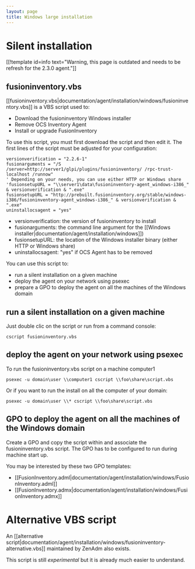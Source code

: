 ```yaml
---
layout: page
title: Windows large installation
---
```


# Silent installation

[[!template  id=info text="Warning, this page is outdated and needs to be refresh for the 2.3.0 agent."]] 

## fusioninventory.vbs

[[fusioninventory.vbs|documentation/agent/installation/windows/fusioninventory.vbs]] is a VBS script used to:

* Download the fusioninventory Windows installer
* Remove OCS Inventory Agent
* Install or upgrade FusionInventory

To use this script, you must first download the script and then edit it. The first lines of the script
must be adjusted for your configuration:

    versionverification = "2.2.6-1"
    fusionarguments = "/S /server=http://server1/glpi/plugins/fusioninventory/ /rpc-trust-localhost /runnow"
    ' Depending on your needs, you can use either HTTP or Windows share
    'fusionsetupURL = "\\server1\data\fusioninventory-agent_windows-i386_" & versionverification & ".exe"
    fusionsetupURL = "http://prebuilt.fusioninventory.org/stable/windows-i386/fusioninventory-agent_windows-i386_" & versionverification & ".exe"
    uninstallocsagent = "yes"

* versionverification: the version of fusioninventory to install
* fusionarguments: the command line argument for the [[Windows installer|documentation/agent/installation/windows]])
* fusionsetupURL: the location of the Windows installer binary (either HTTP or Windows share)
* uninstallocsagent: "yes" if OCS Agent has to be removed


You can use this  script to:

* run a silent installation on a given machine
* deploy the agent on your network using psexec
* prepare a GPO to deploy the agent on all the machines of the Windows domain

## run a silent installation on a given machine

Just double clic on the script or run from a command console:

    cscript fusioninventory.vbs

## deploy the agent on your network using psexec

To run the fusioninventory.vbs script on a machine computer1

    psexec -u domain\user \\computer1 cscript \\foo\share\script.vbs


Or if you want to run the install on all the computer of your domain:

    psexec -u domain\user \\* cscript \\foo\share\script.vbs

## GPO to deploy the agent on all the machines of the Windows domain

Create a GPO and copy the script within and associate the fusioninventory.vbs script. The GPO has to be configured to run during machine start up.

You may be interested by these two GPO templates:

* [[FusionInventory.adml|documentation/agent/installation/windows/FusionInventory.adml]]
* [[FusionInventory.admx|documentation/agent/installation/windows/FusionInventory.admx]]

# Alternative VBS script

An [[alternative script|documentation/agent/installation/windows/fusioninventory-alternative.vbs]] maintained
by ZenAdm also exists.

This script is still *experimental* but it is already much easier to understand.
